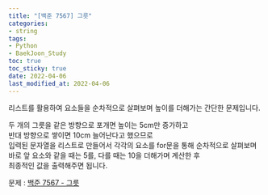 ```yaml
---
title: "[백준 7567] 그릇"
categories: 
- string
tags:
- Python
- BaekJoon_Study
toc: true
toc_sticky: true
date: 2022-04-06
last_modified_at: 2022-04-06
---
```


리스트를 활용하여 요소들을 순차적으로 살펴보며 높이를 더해가는 간단한 문제입니다.

두 개의 그릇을 같은 방향으로 포개면 높이는 5cm만 증가하고  
반대 방향으로 쌓이면 10cm 늘어난다고 했으므로  
입력된 문자열을 리스트로 만들어서 각각의 요소를 for문을 통해 순차적으로 살펴보며  
바로 앞 요소와 같을 때는 5를, 다를 때는 10을 더해가며 계산한 후  
최종적인 값을 출력해주면 됩니다.

문제 : [백준 7567 - 그릇](https://www.acmicpc.net/problem/7567)

<script src="https://gist.github.com/Ryumaker/03c4679ad512fe2991ef18fb8d03409d.js"></script>



